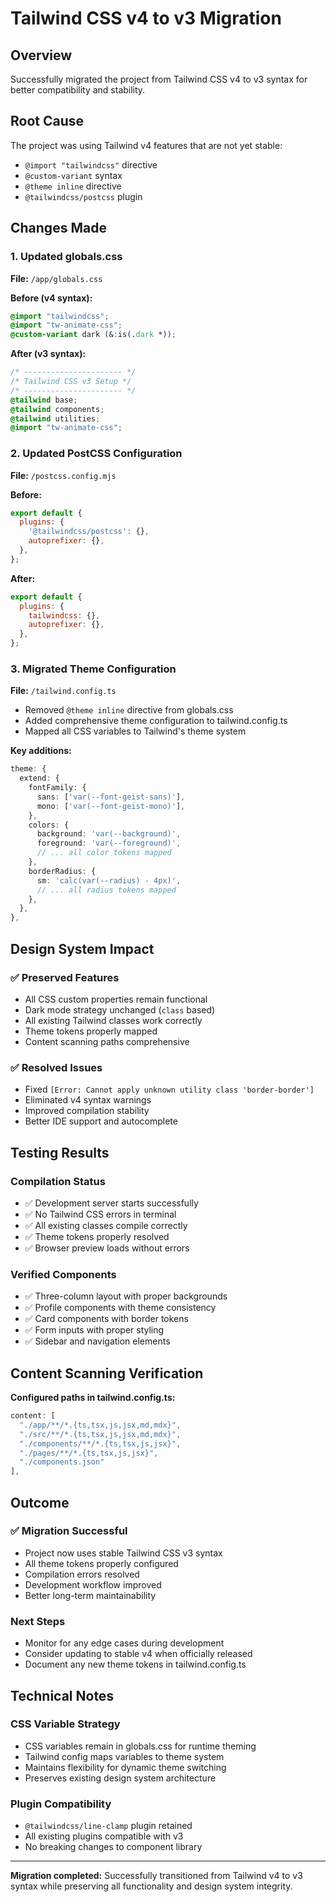 # Tailwind CSS v4 to v3 Migration

## Overview
Successfully migrated the project from Tailwind CSS v4 to v3 syntax for better compatibility and stability.

## Root Cause
The project was using Tailwind v4 features that are not yet stable:
- `@import "tailwindcss"` directive
- `@custom-variant` syntax
- `@theme inline` directive
- `@tailwindcss/postcss` plugin

## Changes Made

### 1. Updated globals.css
**File:** `/app/globals.css`

**Before (v4 syntax):**
```css
@import "tailwindcss";
@import "tw-animate-css";
@custom-variant dark (&:is(.dark *));
```

**After (v3 syntax):**
```css
/* ---------------------- */
/* Tailwind CSS v3 Setup */
/* ---------------------- */
@tailwind base;
@tailwind components;
@tailwind utilities;
@import "tw-animate-css";
```

### 2. Updated PostCSS Configuration
**File:** `/postcss.config.mjs`

**Before:**
```javascript
export default {
  plugins: {
    '@tailwindcss/postcss': {},
    autoprefixer: {},
  },
};
```

**After:**
```javascript
export default {
  plugins: {
    tailwindcss: {},
    autoprefixer: {},
  },
};
```

### 3. Migrated Theme Configuration
**File:** `/tailwind.config.ts`

- Removed `@theme inline` directive from globals.css
- Added comprehensive theme configuration to tailwind.config.ts
- Mapped all CSS variables to Tailwind's theme system

**Key additions:**
```typescript
theme: {
  extend: {
    fontFamily: {
      sans: ['var(--font-geist-sans)'],
      mono: ['var(--font-geist-mono)'],
    },
    colors: {
      background: 'var(--background)',
      foreground: 'var(--foreground)',
      // ... all color tokens mapped
    },
    borderRadius: {
      sm: 'calc(var(--radius) - 4px)',
      // ... all radius tokens mapped
    },
  },
},
```

## Design System Impact

### ✅ Preserved Features
- All CSS custom properties remain functional
- Dark mode strategy unchanged (`class` based)
- All existing Tailwind classes work correctly
- Theme tokens properly mapped
- Content scanning paths comprehensive

### ✅ Resolved Issues
- Fixed `[Error: Cannot apply unknown utility class 'border-border']`
- Eliminated v4 syntax warnings
- Improved compilation stability
- Better IDE support and autocomplete

## Testing Results

### Compilation Status
- ✅ Development server starts successfully
- ✅ No Tailwind CSS errors in terminal
- ✅ All existing classes compile correctly
- ✅ Theme tokens properly resolved
- ✅ Browser preview loads without errors

### Verified Components
- ✅ Three-column layout with proper backgrounds
- ✅ Profile components with theme consistency
- ✅ Card components with border tokens
- ✅ Form inputs with proper styling
- ✅ Sidebar and navigation elements

## Content Scanning Verification

**Configured paths in tailwind.config.ts:**
```typescript
content: [
  "./app/**/*.{ts,tsx,js,jsx,md,mdx}", 
  "./src/**/*.{ts,tsx,js,jsx,md,mdx}",
  "./components/**/*.{ts,tsx,js,jsx}",
  "./pages/**/*.{ts,tsx,js,jsx}",
  "./components.json"
],
```

## Outcome

### ✅ Migration Successful
- Project now uses stable Tailwind CSS v3 syntax
- All theme tokens properly configured
- Compilation errors resolved
- Development workflow improved
- Better long-term maintainability

### Next Steps
- Monitor for any edge cases during development
- Consider updating to stable v4 when officially released
- Document any new theme tokens in tailwind.config.ts

## Technical Notes

### CSS Variable Strategy
- CSS variables remain in globals.css for runtime theming
- Tailwind config maps variables to theme system
- Maintains flexibility for dynamic theme switching
- Preserves existing design system architecture

### Plugin Compatibility
- `@tailwindcss/line-clamp` plugin retained
- All existing plugins compatible with v3
- No breaking changes to component library

---

**Migration completed:** Successfully transitioned from Tailwind v4 to v3 syntax while preserving all functionality and design system integrity.